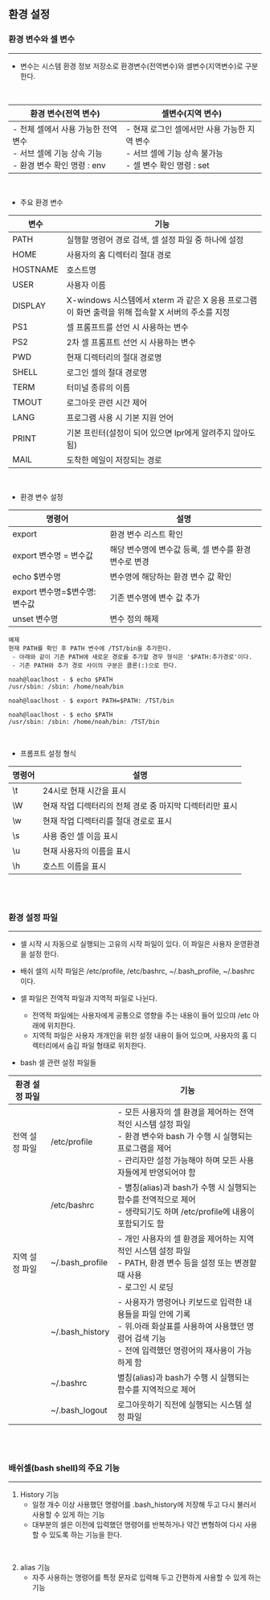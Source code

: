 ## 환경 설정
### 환경 변수와 셀 변수
---
- 변수는 시스템 환경 정보 저장소로 환경변수(전역변수)와 셀변수(지역변수)로 구분한다.

<br>

|환경 변수(전역 변수)|셀변수(지역 변수)|
|---|---|
|- 전체 셀에서 사용 가능한 전역 변수 <br> - 서브 셀에 기능 상속 기능 <br> - 환경 변수 확인 명령 : env|- 현재 로그인 셀에서만 사용 가능한 지역 변수 <br> - 서브 셀에 기능 상속 불가능 <br> - 셀 변수 확인 명령 : set|

<br>

- 주요 환경 변수

|변수|기능|
|---|---|
|PATH|실행할 명령어 경로 검색, 셀 설정 파일 중 하나에 설정|
|HOME|사용자의 홈 디렉터리 절대 경로|
|HOSTNAME|호스트명|
|USER|사용자 이름|
|DISPLAY|X-windows 시스템에서 xterm 과 같은 X 응용 프로그램이 화면 출력을 위해 접속할 X 서버의 주소를 지정|
|PS1|셀 프롬프트를 선언 시 사용하는 변수|
|PS2|2차 셀 프롬프트 선언 시 사용하는 변수|
|PWD|현재 디렉터리의 절대 경로명|
|SHELL|로그인 셀의 절대 경로명|
|TERM|터미널 종류의 이름|
|TMOUT|로그아웃 관련 시간 제어|
|LANG|프로그램 사용 시 기본 지원 언어|
|PRINT|기본 프린터(설정이 되어 있으면 lpr에게 알려주지 않아도 됨)|
|MAIL|도착한 메일이 저장되는 경로|

<br>

- 환경 변수 설정

|명령어|설명|
|---|---|
|export|환경 변수 리스트 확인|
|export 변수명 = 변수값|해당 변수명에 변수값 등록, 셀 변수를 환경 변수로 변경|
|echo $변수명|변수명에 해당하는 환경 변수 값 확인|
|export 변수명=$변수명:변수값|기존 변수명에 변수 값 추가|
|unset 변수명|변수 정의 해제|

```
예제
현재 PATH를 확인 후 PATH 변수에 /TST/bin을 추가한다.
 - 아래와 같이 기존 PATH에 새로운 경로를 추가할 경우 형식은 '$PATH:추가경로'이다.
 - 기존 PATH와 추가 경로 사이의 구분은 콜론(:)으로 한다.

noah@loaclhost - $ echo $PATH
/usr/sbin: /sbin: /home/noah/bin

noah@loaclhost - $ export PATH=$PATH: /TST/bin

noah@loaclhost - $ echo $PATH
/usr/sbin: /sbin: /home/noah/bin: /TST/bin
```

<br>

- 프롬프트 설정 형식

|명령어|설명|
|----|----|
|\t|24시로 현재 시간을 표시|
|\W|현재 작업 디렉터리의 전체 경로 중 마지막 디렉터리만 표시|
|\w|현재 작업 디렉터리를 절대 경로로 표시|
|\s|사용 중인 셀 이음 표시|
|\u|현재 사용자의 이름을 표시|
|\h|호스트 이름을 표시|

<br>
<br>

### 환경 설정 파일
---
- 셀 시작 시 자동으로 실행되는 고유의 시작 파일이 있다. 이 파일은 사용자 운영환경을 설정 한다.
- 배쉬 셀의 시작 파일은 /etc/profile, /etc/bashrc, ~/.bash_profile, ~/.bashrc 이다.
- 셀 파일은 전역적 파일과 지역적 파일로 나뉜다.
    - 전역적 파일에는 사용자에게 공통으로 영향을 주는 내용이 들어 있으먀 /etc 아래에 위치한다.
    - 지역적 파일은 사용자 개개인을 위한 설정 내용이 들어 있으며, 사용자의 홈 디렉터리에서 숨김 파일 형태로 위치한다.

- bash 셀 관련 설정 파일들

|환경 설정 파일||기능|
|---|---|---|
|전역 설정 파일|/etc/profile|- 모든 사용자의 셀 환경을 제어하는 전역적인 시스템 설정 파일 <br> - 환경 변수와 bash 가 수행 시 실행되는 프로그램을 제어 <br> - 관리자만 설정 가능해야 하며 모든 사용자들에게 반영되어야 함|
||/etc/bashrc|- 별칭(alias)과 bash가 수행 시 실행되는 함수를 전역적으로 제어 <br> - 생략되기도 하며 /etc/profile에 내용이 포함되기도 함|
|지역 설정 파일|~/.bash_profile|- 개인 사용자의 셀 환경을 제어하는 지역적인 시스템 설정 파일 <br> - PATH, 환경 변수 등을 설정 또는 변경할 때 사용 <br> - 로그인 시 로딩|
||~/.bash_history|- 사용자가 명령어나 키보드로 입력한 내용들을 파일 안에 기록 <br> - 위.아래 화살표를 사용하여 사용했던 명령어 검색 기능 <br> - 전에 입력했던 명령어의 재사용이 가능하게 함|
||~/.bashrc|별칭(alias)과 bash가 수행 시 실행되는 함수를 지역적으로 제어|
||~/.bash_logout|로그아웃하기 직전에 실행되는 시스템 설정 파일|


<br>
<br>

### 배쉬셀(bash shell)의 주요 기능
---
1. History 기능
    - 일정 개수 이상 사용했던 명령어를 .bash_history에 저장해 두고 다시 불러서 사용할 수 있게 하는 기능
    - 대부분의 셀은 이전에 입력했던 명령어를 반복하거나 약간 변형하여 다시 사용할 수 있도록 하는 기능을 한다.

<br>

2. alias 기능
    - 자주 사용하는 명령어를 특정 문자로 입력해 두고 간편하게 사용할 수 있게 하는기능


